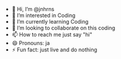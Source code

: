 - 👋 Hi, I’m @jnhrns
- 👀 I’m interested in Coding
- 🌱 I’m currently learning Coding
- 💞️ I’m looking to collaborate on this coding
- 📫 How to reach me just say "hi"
- 😄 Pronouns: ja
- ⚡ Fun fact: just live and do nothing

<!---
jnhrns/jnhrns is a ✨ special ✨ repository because its `README.md` (this file) appears on your GitHub profile.
You can click the Preview link to take a look at your changes.
--->
